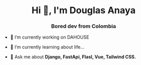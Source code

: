 <h1 align="center">Hi 👋, I'm Douglas Anaya</h1>
<h3 align="center">Bored dev from Colombia</h3>

- 🔭 I’m currently working on DAHOUSE

- 🌱 I’m currently learning about life...

- 💬 Ask me about **Django, FastApi, Flasl, Vue, Tailwind CSS.**



